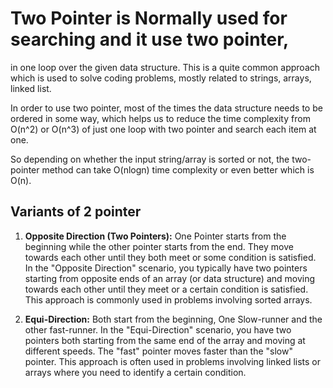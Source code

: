 # Two Pointer is Normally used for searching and it use two pointer,

in one loop over the given data structure. This is a quite common approach
which is used to solve coding problems, mostly related to strings, arrays, linked list.

In order to use two pointer, most of the times the data structure needs to be ordered in some way, which helps us to reduce the time complexity from O(n^2) or O(n^3) of just one loop with two pointer and search each item at one.

So depending on whether the input string/array is sorted or not, the two-pointer method can take O(nlogn) time complexity or even better which is O(n).

## Variants of 2 pointer

1. **Opposite Direction (Two Pointers):**
   One Pointer starts from the beginning while the other pointer starts from the end.
   They move towards each other until they both meet or some condition is satisfied.
   In the "Opposite Direction" scenario, you typically have two pointers starting from opposite ends of an array (or data structure) and moving towards each other until they meet or a certain condition is satisfied. This approach is commonly used in problems involving sorted arrays.

2. **Equi-Direction:**
   Both start from the beginning, One Slow-runner and the other fast-runner.
   In the "Equi-Direction" scenario, you have two pointers both starting from the same end of the array and moving at different speeds. The "fast" pointer moves faster than the "slow" pointer. This approach is often used in problems involving linked lists or arrays where you need to identify a certain condition.
